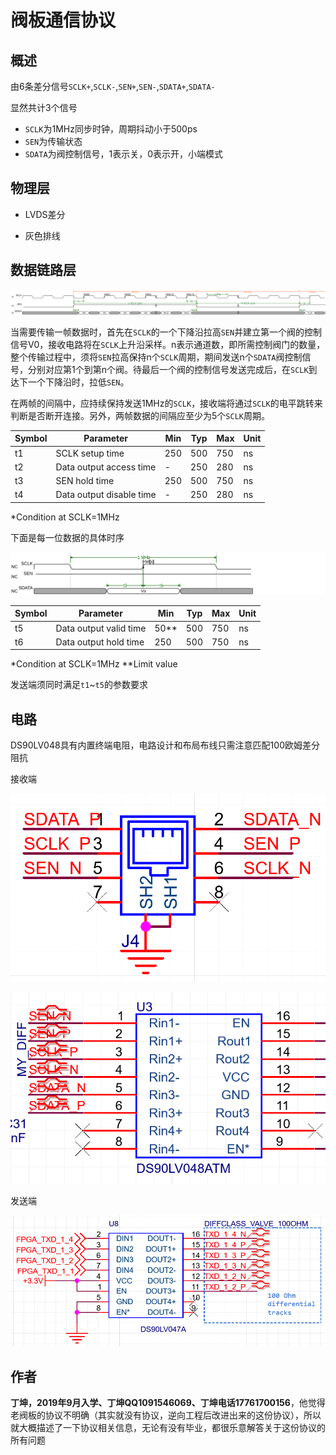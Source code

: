 # 阀板通信协议

## 概述

由6条差分信号`SCLK+`,`SCLK-`,`SEN+`,`SEN-`,`SDATA+`,`SDATA-`

显然共计3个信号

- `SCLK`为1MHz同步时钟，周期抖动小于500ps
- `SEN`为传输状态
- `SDATA`为阀控制信号，1表示关，0表示开，小端模式

## 物理层

- LVDS差分

- 灰色排线

## 数据链路层



![jkl](README.assets/jkl.svg)

当需要传输一帧数据时，首先在`SCLK`的一个下降沿拉高`SEN`并建立第一个阀的控制信号V0，接收电路将在`SCLK`上升沿采样。n表示通道数，即所需控制阀门的数量，整个传输过程中，须将`SEN`拉高保持n个`SCLK`周期，期间发送n个`SDATA`阀控制信号，分别对应第1个到第n个阀。待最后一个阀的控制信号发送完成后，在`SCLK`到达下一个下降沿时，拉低`SEN`。

在两帧的间隔中，应持续保持发送1MHz的`SCLK`，接收端将通过`SCLK`的电平跳转来判断是否断开连接。另外，两帧数据的间隔应至少为5个`SCLK`周期。 

| Symbol | Parameter                | Min  | Typ  | Max  | Unit |
| ------ | ------------------------ | ---- | ---- | ---- | ---- |
| t1     | SCLK setup time          | 250  | 500  | 750  | ns   |
| t2     | Data output access time  | -    | 250  | 280  | ns   |
| t3     | SEN hold time            | 250  | 500  | 750  | ns   |
| t4     | Data output disable time | -    | 250  | 280  | ns   |


*Condition at SCLK=1MHz

下面是每一位数据的具体时序



![jkl2](README.assets/jkl2.svg)

| Symbol | Parameter              | Min  | Typ  | Max  | Unit |
| ------ | ---------------------- | ---- | ---- | ---- | ---- |
| t5     | Data output valid time | 50** | 500  | 750  | ns   |
| t6     | Data output hold time  | 250  | 500  | 750  | ns   |


*Condition at SCLK=1MHz
**Limit value

发送端须同时满足`t1`~`t5`的参数要求

## 电路

DS90LV048具有内置终端电阻，电路设计和布局布线只需注意匹配100欧姆差分阻抗

接收端

![image-20220520201928999](./README.assets/image-20220520201928999.png)

![image-20220520202002287](./README.assets/image-20220520202002287.png)

发送端

![image-20211109201037196](./README.assets/image-20211109201037196.png)

##  作者

**丁坤，2019年9月入学、丁坤QQ1091546069、丁坤电话17761700156**，他觉得老阀板的协议不明确（其实就没有协议，逆向工程后改进出来的这份协议），所以就大概描述了一下协议相关信息，无论有没有毕业，都很乐意解答关于这份协议的所有问题

